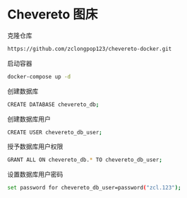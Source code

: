 # Chevereto 图床
克隆仓库
```bash
https://github.com/zclongpop123/chevereto-docker.git
```
启动容器
```bash
docker-compose up -d
```
创建数据库
```bash
CREATE DATABASE chevereto_db;
```
创建数据库用户
```bash
CREATE USER chevereto_db_user;
```
授予数据库用户权限
```bash
GRANT ALL ON chevereto_db.* TO chevereto_db_user;
```
设置数据库用户密码
```bash
set password for chevereto_db_user=password("zcl.123");
```

